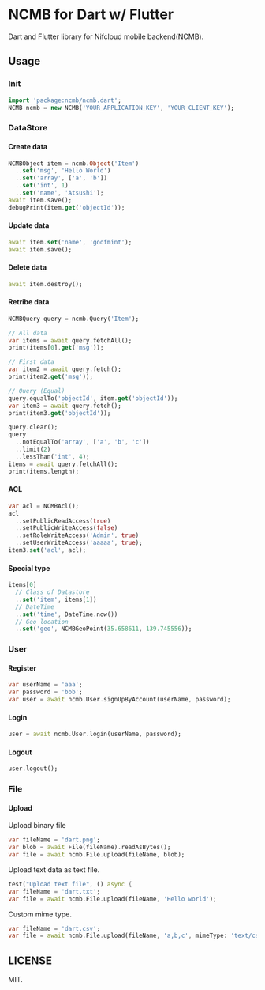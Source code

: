 # NCMB for Dart w/ Flutter

Dart and Flutter library for Nifcloud mobile backend(NCMB).

## Usage

### Init

```dart
import 'package:ncmb/ncmb.dart';
NCMB ncmb = new NCMB('YOUR_APPLICATION_KEY', 'YOUR_CLIENT_KEY');
```

### DataStore

#### Create data

```dart
NCMBObject item = ncmb.Object('Item')
  ..set('msg', 'Hello World')
  ..set('array', ['a', 'b'])
  ..set('int', 1)
  ..set('name', 'Atsushi');
await item.save();
debugPrint(item.get('objectId'));
```

#### Update data

```dart
await item.set('name', 'goofmint');
await item.save();
```

#### Delete data

```dart
await item.destroy();
```

#### Retribe data

```dart
NCMBQuery query = ncmb.Query('Item');

// All data
var items = await query.fetchAll();
print(items[0].get('msg'));

// First data
var item2 = await query.fetch();
print(item2.get('msg'));

// Query (Equal)
query.equalTo('objectId', item.get('objectId'));
var item3 = await query.fetch();
print(item3.get('objectId'));

query.clear();
query
  ..notEqualTo('array', ['a', 'b', 'c'])
  ..limit(2)
  ..lessThan('int', 4);
items = await query.fetchAll();
print(items.length);
```

#### ACL

```dart
var acl = NCMBAcl();
acl
  ..setPublicReadAccess(true)
  ..setPublicWriteAccess(false)
  ..setRoleWriteAccess('Admin', true)
  ..setUserWriteAccess('aaaaa', true);
item3.set('acl', acl);
```

#### Special type

```dart
items[0]
  // Class of Datastore
  ..set('item', items[1])
  // DateTime
  ..set('time', DateTime.now())
  // Geo location
  ..set('geo', NCMBGeoPoint(35.658611, 139.745556));
```


### User

#### Register

```dart
var userName = 'aaa';
var password = 'bbb';
var user = await ncmb.User.signUpByAccount(userName, password);
```

#### Login

```dart
user = await ncmb.User.login(userName, password);
```

#### Logout

```dart
user.logout();
```

### File

#### Upload

Upload binary file

```dart
var fileName = 'dart.png';
var blob = await File(fileName).readAsBytes();
var file = await ncmb.File.upload(fileName, blob);
```

Upload text data as text file.

```dart
test("Upload text file", () async {
var fileName = 'dart.txt';
var file = await ncmb.File.upload(fileName, 'Hello world');
```

Custom mime type.

```dart
var fileName = 'dart.csv';
var file = await ncmb.File.upload(fileName, 'a,b,c', mimeType: 'text/csv');
```

## LICENSE

MIT.
